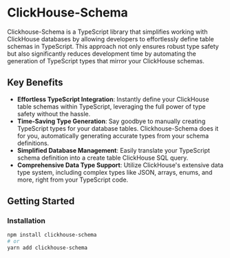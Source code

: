 # ClickHouse-Schema

Clickhouse-Schema is a TypeScript library that simplifies working with ClickHouse databases by allowing developers to effortlessly define table schemas in TypeScript. This approach not only ensures robust type safety but also significantly reduces development time by automating the generation of TypeScript types that mirror your ClickHouse schemas.

## Key Benefits

- **Effortless TypeScript Integration**: Instantly define your ClickHouse table schemas within TypeScript, leveraging the full power of type safety without the hassle.
- **Time-Saving Type Generation**: Say goodbye to manually creating TypeScript types for your database tables. Clickhouse-Schema does it for you, automatically generating accurate types from your schema definitions.
- **Simplified Database Management**: Easily translate your TypeScript schema definition into a create table ClickHouse SQL query.
- **Comprehensive Data Type Support**: Utilize ClickHouse's extensive data type system, including complex types like JSON, arrays, enums, and more, right from your TypeScript code.

## Getting Started

### Installation

```bash
npm install clickhouse-schema
# or
yarn add clickhouse-schema
